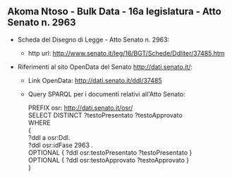 ## Akoma Ntoso - Bulk Data - 16a legislatura - Atto Senato n. 2963 ##

* Scheda del Disegno di Legge - Atto Senato n. 2963:
	* http url: http://www.senato.it/leg/16/BGT/Schede/Ddliter/37485.htm

* Riferimenti al sito OpenData del Senato http://dati.senato.it/:
	* Link OpenData: http://dati.senato.it/ddl/37485
	* Query SPARQL per i documenti relativi all'Atto Senato:

        PREFIX osr: <http://dati.senato.it/osr/>  
		SELECT DISTINCT ?testoPresentato ?testoApprovato  
		WHERE  
		{  
		    ?ddl a osr:Ddl.  
		    ?ddl osr:idFase 2963 .  
		    OPTIONAL { ?ddl osr:testoPresentato ?testoPresentato }  
		    OPTIONAL { ?ddl osr:testoApprovato ?testoApprovato }  
		}
		